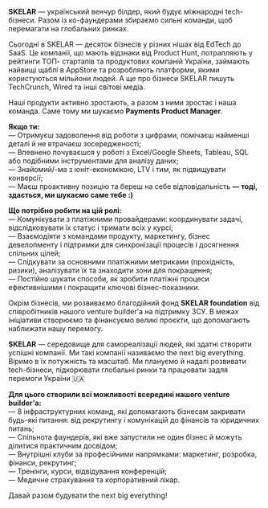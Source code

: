 **SKELAR** — український венчур білдер, який будує міжнародні tech-бізнеси.
Разом із ко-фаундерами збираємо сильні команди, щоб перемагати на глобальних
ринках.

Сьогодні в SKELAR — десяток бізнесів у різних нішах від EdTech до SaaS. Це
компанії, що мають відзнаки від Product Hunt, потрапляють у рейтинги ТОП-
стартапів та продуктових компаній України, займають найвищі щаблі в AppStore
та розробляють платформи, якими користуються мільйони людей. А ще про бізнеси
SKELAR пишуть TechCrunch, Wired та інші світові медіа.

Наші продукти активно зростають, а разом з ними зростає і наша команда. Саме
тому ми шукаємо **Payments Product Manager**.

**Якщо ти:**  
— Отримуєш задоволення від роботи з цифрами, помічаєш найменші деталі й не
втрачаєш зосередженості;  
— Впевнено почуваєшся у роботі з Excel/Google Sheets, Tableau, SQL або
подібними інструментами для аналізу даних;  
— Знайомий/-ма з юніт-економікою, LTV і тим, як підвищувати конверсії;  
— Маєш проактивну позицію та береш на себе відповідальність **— тоді,
здається, ми шукаємо саме тебе :)**

**Що потрібно робити на цій ролі:**  
— Комунікувати з платіжними провайдерами: координувати задачі, відслідковувати
їх статус і тримати всіх у курсі;  
— Взаємодіяти з командами продукту, маркетингу, бізнес девелопменту і
підтримки для синхронізації процесів і досягнення спільних цілей;  
— Слідкувати за основними платіжними метриками (прохідність, ризики),
аналізувати їх та знаходити зони для покращення;  
— Постійно шукати способи, як зробити платіжні процеси ефективнішими і
покращити ключові бізнес-показники.

Окрім бізнесів, ми розвиваємо благодійний фонд **SKELAR foundation** від
співробітників нашого venture builder’а на підтримку ЗСУ. В межах ініціативи
створюємо та фінансуємо великі проєкти, що допомагають наближати нашу
перемогу.

**SKELAR** — середовище для самореалізації людей, які здатні створити успішні
компанії. Ми такі компанії називаємо the next big everything. Віримо в їх
потужність та масштаб. Ми плануємо й надалі розвивати tech-бізнеси,
підкорювати глобальні ринки та працювати задля перемоги України 🇺🇦

**Для цього створили всі можливості всередині нашого venture builderʼа:**  
— 8 інфраструктурних команд, які допомагають бізнесам закривати будь-які
питання: від рекрутингу і комунікацій до фінансів та юридичних питань;  
— Спільнота фаундерів, які вже запустили не один бізнес й можуть ділитися
практичним досвідом;  
— Внутрішні клуби за професійними напрямками: маркетинг, розробка, фінанси,
рекрутинг;  
— Тренінги, курси, відвідування конференцій;  
— Медичне страхування та корпоративний лікар.

Давай разом будувати the next big everything!